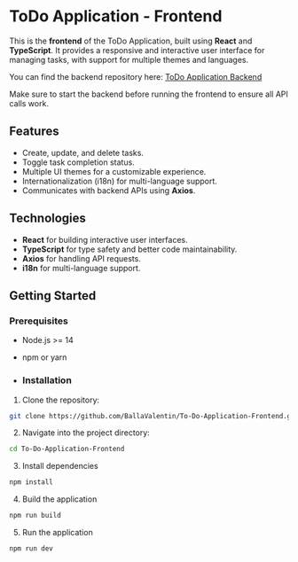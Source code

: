 # ToDo Application - Frontend


This is the **frontend** of the ToDo Application, built using **React** and **TypeScript**. It provides a responsive and interactive user interface for managing tasks, with support for multiple themes and languages.

You can find the backend repository here: [ToDo Application Backend](https://github.com/BallaValentin/To-Do-Application-Backend)

Make sure to start the backend before running the frontend to ensure all API calls work.

## Features

- Create, update, and delete tasks.
- Toggle task completion status.
- Multiple UI themes for a customizable experience.
- Internationalization (i18n) for multi-language support.
- Communicates with backend APIs using **Axios**.

## Technologies

- **React** for building interactive user interfaces.
- **TypeScript** for type safety and better code maintainability.
- **Axios** for handling API requests.
- **i18n** for multi-language support.

## Getting Started

### Prerequisites

- Node.js >= 14
- npm or yarn

- ### Installation

1. Clone the repository:

```bash
git clone https://github.com/BallaValentin/To-Do-Application-Frontend.git
```

2. Navigate into the project directory:

```bash
cd To-Do-Application-Frontend
```

3. Install dependencies

```bash
npm install
```

4. Build the application

```bash
npm run build
```

5. Run the application

```bash
npm run dev
```
